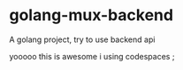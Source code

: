 # golang-mux-backend

A golang project,  try to use backend api

yooooo this is awesome i using codespaces ;